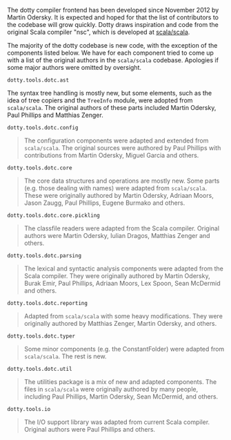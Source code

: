 The dotty compiler frontend has been developed since November 2012 by Martin Odersky. It is expected and hoped for 
that the list of contributors to the codebase will grow quickly. Dotty draws inspiration and code from the original
Scala compiler "nsc", which is developed at [scala/scala](https://github.com/scala/scala). 

The majority of the dotty codebase is new code, with the exception of the components listed below. We have for each component tried to 
come up with a list of the original authors in the `scala/scala` codebase. Apologies if some major authors were omitted
by oversight.

`dotty.tools.dotc.ast`

The syntax tree handling is mostly new, but some elements, such as the idea of tree copiers and the `TreeInfo` module, were adopted from `scala/scala`. 
The original authors of these parts included Martin Odersky, Paul Phillips and Matthias Zenger.

`dotty.tools.dotc.config`

> The configuration components were adapted and extended from `scala/scala`. 
> The original sources were authored by Paul Phillips with contributions from Martin Odersky, Miguel Garcia and others.
  
`dotty.tools.dotc.core`

> The core data structures and operations are mostly new. Some parts (e.g. those dealing with names) were adapted from `scala/scala`. 
> These were originally authored by Martin Odersky, Adriaan Moors, Jason Zaugg, Paul Phillips, Eugene Burmako and others.

`dotty.tools.dotc.core.pickling`

> The classfile readers were adapted from the Scala compiler. Original authors were Martin Odersky, Iulian Dragos, Matthias Zenger and others.

`dotty.tools.dotc.parsing`

> The lexical and syntactic analysis components were adapted from the Scala compiler. They were originally authored by Martin Odersky,
> Burak Emir, Paul Phillips, Adriaan Moors, Lex Spoon, Sean McDermid and others.

`dotty.tools.dotc.reporting`

> Adapted from `scala/scala` with some heavy modifications. They were originally authored by Matthias Zenger, Martin Odersky, 
and others.

`dotty.tools.dotc.typer`

> Some minor components (e.g. the ConstantFolder) were adapted from `scala/scala`. The rest is new.

`dotty.tools.dotc.util`

> The utilities package is a mix of new and adapted components. The files in `scala/scala` were originally authored by many people,
> including Paul Phillips, Martin Odersky, Sean McDermid, and others.
  
`dotty.tools.io`   

> The I/O support library was adapted from current Scala compiler. Original authors were Paul Phillips and others.



